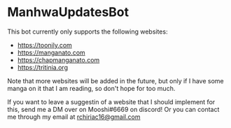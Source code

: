 # ManhwaUpdatesBot

This bot currently only supports the following websites:
  - https://toonily.com
  - https://manganato.com
  - https://chapmanganato.com
  - https://tritinia.org
  
Note that more websites will be added in the future, but only if I have some manga on it that I am reading, so don't hope for too much.

If you want to leave a suggestin of a website that I should implement for this, send me a DM over on Mooshi#6669 on discord!
Or you can contact me through my email at rchiriac16@gmail.com
